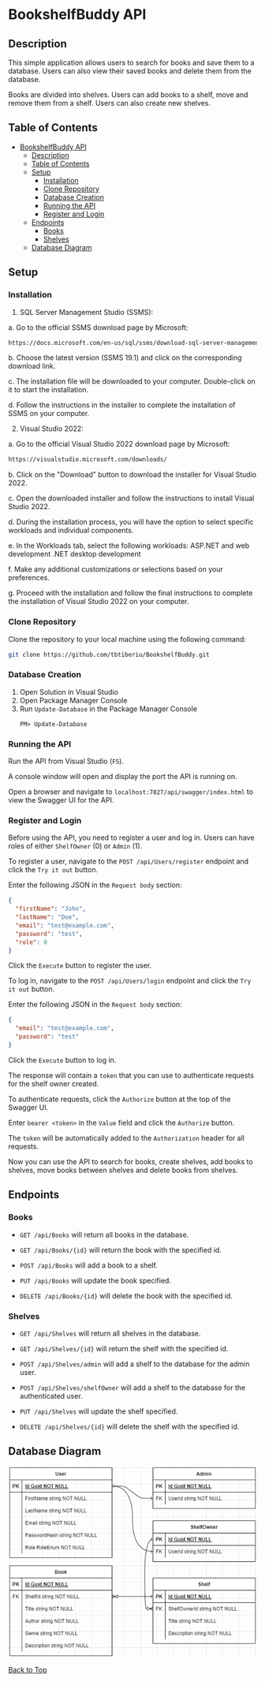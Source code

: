 # BookshelfBuddy API

## Description

This simple application allows users to search for books and save them to a database. Users can also view their saved books and delete them from the database.

Books are divided into shelves. Users can add books to a shelf, move and remove them from a shelf. Users can also create new shelves.

## Table of Contents

- [BookshelfBuddy API](#bookshelfbuddy-api)
  - [Description](#description)
  - [Table of Contents](#table-of-contents)
  - [Setup](#setup)
	- [Installation](#installation)
    - [Clone Repository](#clone-repository)
    - [Database Creation](#database-creation)
    - [Running the API](#running-the-api)
    - [Register and Login](#register-and-login)
  - [Endpoints](#endpoints)
    - [Books](#books)
    - [Shelves](#shelves)
  - [Database Diagram](#database-diagram)

## Setup

### Installation

1. SQL Server Management Studio (SSMS):

a. Go to the official SSMS download page by Microsoft:
```bash 
https://docs.microsoft.com/en-us/sql/ssms/download-sql-server-management-studio-ssms
```

b. Choose the latest version (SSMS 19.1) and click on the corresponding download link.

c. The installation file will be downloaded to your computer. Double-click on it to 
start the installation.

d. Follow the instructions in the installer to complete the installation of SSMS on your computer.


2. Visual Studio 2022:

a. Go to the official Visual Studio 2022 download page by Microsoft: 
```bash
https://visualstudio.microsoft.com/downloads/
````

b. Click on the "Download" button to download the installer for Visual Studio 2022.

c. Open the downloaded installer and follow the instructions to install Visual Studio 2022.

d. During the installation process, you will have the option to select specific workloads and individual components.

e. In the Workloads tab, select the following workloads:
ASP.NET and web development
.NET desktop development

f. Make any additional customizations or selections based on your preferences.

g. Proceed with the installation and follow the final instructions to complete the installation of Visual Studio 2022 on your computer.


### Clone Repository

Clone the repository to your local machine using the following command:

```bash
git clone https://github.com/tbtiberiu/BookshelfBuddy.git
```

### Database Creation

1. Open Solution in Visual Studio
2. Open Package Manager Console
3. Run `Update-Database` in the Package Manager Console
   ```
   PM> Update-Database
   ```

### Running the API

Run the API from Visual Studio (`F5`).

A console window will open and display the port the API is running on.

Open a browser and navigate to `localhost:7027/api/swagger/index.html` to view the Swagger UI for the API.

### Register and Login

Before using the API, you need to register a user and log in. Users can have roles of either `ShelfOwner` (0) or `Admin` (1).

To register a user, navigate to the `POST /api/Users/register` endpoint and click the `Try it out` button.

Enter the following JSON in the `Request body` section:

```json
{
  "firstName": "John",
  "lastName": "Doe",
  "email": "test@example.com",
  "password": "test",
  "role": 0
}
```

Click the `Execute` button to register the user.

To log in, navigate to the `POST /api/Users/login` endpoint and click the `Try it out` button.

Enter the following JSON in the `Request body` section:

```json
{
  "email": "test@example.com",
  "password": "test"
}
```

Click the `Execute` button to log in.

The response will contain a `token` that you can use to authenticate requests for the shelf owner created.

To authenticate requests, click the `Authorize` button at the top of the Swagger UI.

Enter `bearer <token>` in the `Value` field and click the `Authorize` button.

The `token` will be automatically added to the `Authorization` header for all requests.

Now you can use the API to search for books, create shelves, add books to shelves, move books between shelves and delete books from shelves.

## Endpoints

### Books

- `GET /api/Books` will return all books in the database.

- `GET /api/Books/{id}` will return the book with the specified id.

- `POST /api/Books` will add a book to a shelf.

- `PUT /api/Books` will update the book specified.

- `DELETE /api/Books/{id}` will delete the book with the specified id.

### Shelves

- `GET /api/Shelves` will return all shelves in the database.

- `GET /api/Shelves/{id}` will return the shelf with the specified id.

- `POST /api/Shelves/admin` will add a shelf to the database for the admin user.

- `POST /api/Shelves/shelfOwner` will add a shelf to the database for the authenticated user.

- `PUT /api/Shelves` will update the shelf specified.

- `DELETE /api/Shelves/{id}` will delete the shelf with the specified id.

## Database Diagram

![Database Diagram](./BookshelfBuddyDBDiagram.png)

[Back to Top](#bookshelfbuddy-api)
